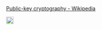 
[Public-key cryptography - Wikipedia](https://en.wikipedia.org/wiki/Public-key_cryptography)

<img src='https://scrapbox.io/api/pages/nishio/en/icon' alt='en.icon' height="19.5"/>